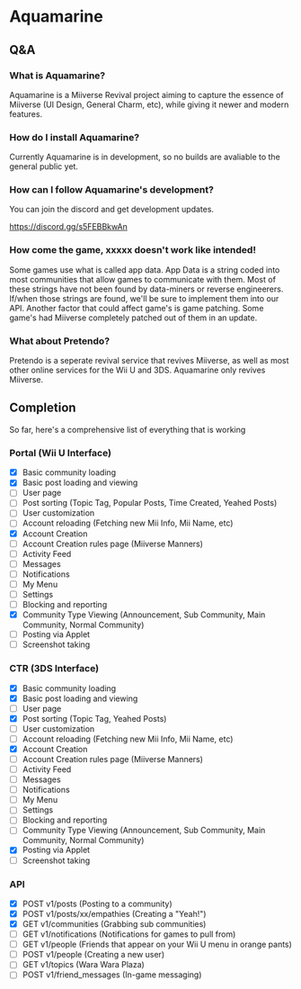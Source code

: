 # Aquamarine

## Q&A

### What is Aquamarine?
Aquamarine is a Miiverse Revival project aiming to capture the essence of Miiverse (UI Design, General Charm, etc), while giving it newer and modern features.

### How do I install Aquamarine?
Currently Aquamarine is in development, so no builds are avaliable to the general public yet.

### How can I follow Aquamarine's development?
You can join the discord and get development updates.

https://discord.gg/s5FEBBkwAn

### How come the game, xxxxx doesn't work like intended!
Some games use what is called app data. App Data is a string coded into most communities that allow games to communicate with them. Most of these strings have not been found by data-miners or reverse engineerers. If/when those strings are found, we'll be sure to implement them into our API. Another factor that could affect game's is game patching. Some game's had Miiverse completely patched out of them in an update.

### What about Pretendo?
Pretendo is a seperate revival service that revives Miiverse, as well as most other online services for the Wii U and 3DS. Aquamarine only revives Miiverse.

## Completion

So far, here's a comprehensive list of everything that is working

### Portal (Wii U Interface)

- [x] Basic community loading
- [x] Basic post loading and viewing
- [ ] User page
- [ ] Post sorting (Topic Tag, Popular Posts, Time Created, Yeahed Posts)
- [ ] User customization
- [ ] Account reloading (Fetching new Mii Info, Mii Name, etc)
- [x] Account Creation
- [ ] Account Creation rules page (Miiverse Manners)
- [ ] Activity Feed
- [ ] Messages
- [ ] Notifications
- [ ] My Menu
- [ ] Settings
- [ ] Blocking and reporting
- [x] Community Type Viewing (Announcement, Sub Community, Main Community, Normal Community)
- [ ] Posting via Applet
- [ ] Screenshot taking

### CTR (3DS Interface)
- [x] Basic community loading
- [x] Basic post loading and viewing
- [ ] User page
- [x] Post sorting (Topic Tag, Yeahed Posts)
- [ ] User customization
- [ ] Account reloading (Fetching new Mii Info, Mii Name, etc)
- [x] Account Creation
- [ ] Account Creation rules page (Miiverse Manners)
- [ ] Activity Feed
- [ ] Messages
- [ ] Notifications
- [ ] My Menu
- [ ] Settings
- [ ] Blocking and reporting
- [ ] Community Type Viewing (Announcement, Sub Community, Main Community, Normal Community)
- [x] Posting via Applet
- [ ] Screenshot taking

### API
- [x] POST v1/posts (Posting to a community)
- [x] POST v1/posts/xx/empathies (Creating a "Yeah!")
- [x] GET v1/communities (Grabbing sub communities)
- [ ] GET v1/notifications (Notifications for games to pull from)
- [ ] GET v1/people (Friends that appear on your Wii U menu in orange pants)
- [ ] POST v1/people (Creating a new user)
- [ ] GET v1/topics (Wara Wara Plaza)
- [ ] POST v1/friend_messages (In-game messaging)
